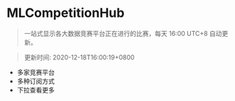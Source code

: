 # MLCompetitionHub

> 一站式显示各大数据竞赛平台正在进行的比赛，每天 16:00 UTC+8 自动更新。
  
> 更新时间: 2020-12-18T16:00:19+0800 

* 多家竞赛平台
* 多种订阅方式
* 下拉查看更多